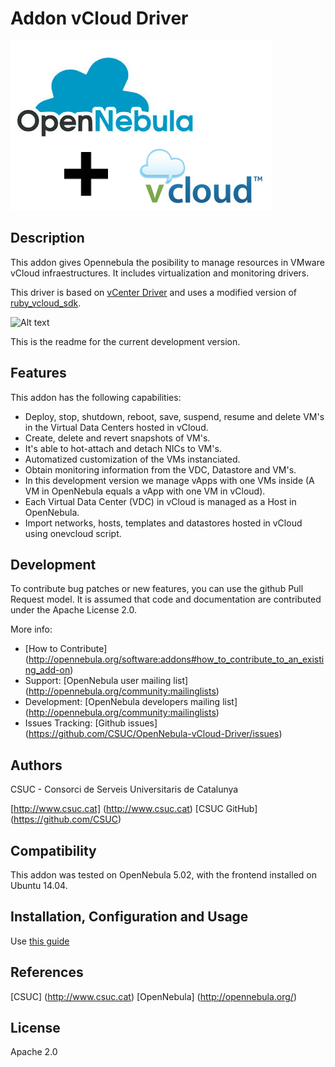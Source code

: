 # Addon vCloud Driver

![Alt text](picts/one_vcloud.png)

## Description

This addon gives Opennebula the posibility to manage resources in VMware vCloud infraestructures. 
It includes virtualization and monitoring drivers.

This driver is based on [vCenter Driver](https://github.com/OpenNebula/one/blob/master/src/vmm_mad/remotes/vcenter/vcenter_driver.rb) and uses a
modified version of [ruby_vcloud_sdk](https://github.com/vchs/ruby_vcloud_sdk).

![Alt text](picts/diagram.png)

This is the readme for the current development version. 

## Features

This addon has the following capabilities:

* Deploy, stop, shutdown, reboot, save, suspend, resume and delete VM's in the Virtual Data Centers hosted in vCloud.
* Create, delete and revert snapshots of VM's.
* It's able to hot-attach and detach NICs to VM's.
* Automatized customization of the VMs instanciated.
* Obtain monitoring information from the VDC, Datastore and VM's.
* In this development version we manage vApps with one VMs inside (A VM in OpenNebula equals a vApp with one VM in vCloud).
* Each Virtual Data Center (VDC) in vCloud is managed as a Host in OpenNebula.
* Import networks, hosts, templates and datastores hosted in vCloud using onevcloud script.

## Development

To contribute bug patches or new features, you can use the github 
Pull Request model. It is assumed that code and documentation are 
contributed under the Apache License 2.0. 

More info: 

* [How to Contribute] (http://opennebula.org/software:addons#how_to_contribute_to_an_existing_add-on) 
* Support: [OpenNebula user mailing list] (http://opennebula.org/community:mailinglists) 
* Development: [OpenNebula developers mailing list] (http://opennebula.org/community:mailinglists) 
* Issues Tracking: [Github issues] (https://github.com/CSUC/OpenNebula-vCloud-Driver/issues)

## Authors

CSUC - Consorci de Serveis Universitaris de Catalunya

[http://www.csuc.cat] (http://www.csuc.cat)
[CSUC GitHub] (https://github.com/CSUC)


## Compatibility

This addon was tested on OpenNebula 5.02, with the 
frontend installed on Ubuntu 14.04.


## Installation, Configuration and Usage

Use [this guide](https://github.com/CSUC/OpenNebula-vCloud-Driver/blob/master/Guide.md)

## References

[CSUC] (http://www.csuc.cat)
[OpenNebula] (http://opennebula.org/)

## License

Apache 2.0
